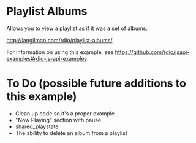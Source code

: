 # Playlist Albums

Allows you to view a playlist as if it was a set of albums.

http://iangilman.com/rdio/playlist-albums/

For information on using this example, see https://github.com/rdio/jsapi-examples#rdio-js-api-examples.

# To Do (possible future additions to this example)

* Clean up code so it's a proper example
* "Now Playing" section with pause
* shared_playstate
* The ability to delete an album from a playlist
